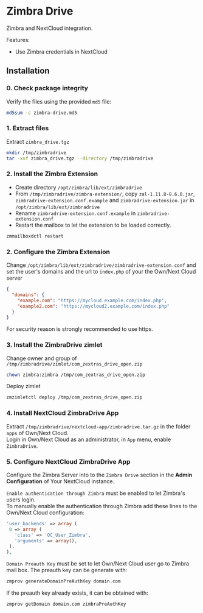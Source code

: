 Zimbra Drive
============

Zimbra and NextCloud integration.

Features:
- Use Zimbra credentials in NextCloud

## Installation

### 0. Check package integrity
Verify the files using the provided `md5` file:
```bash
md5sum -c zimbra-drive.md5
```

### 1. Extract files
Extract `zimbra_drive.tgz`
```bash
mkdir /tmp/zimbradrive
tar -xvf zimbra_drive.tgz --directory /tmp/zimbradrive
```

### 2. Install the Zimbra Extension
- Create directory `/opt/zimbra/lib/ext/zimbradrive`
- From `/tmp/zimbradrive/zimbra-extension/`, copy `zal-1.11.8-8.6.0.jar`, `zimbradrive-extension.conf.example` and `zimbradrive-extension.jar` in `/opt/zimbra/lib/ext/zimbradrive`
- Rename `zimbradrive-extension.conf.example` in `zimbradrive-extension.conf`
- Restart the mailbox to let the extension to be loaded correctly.
```bash
zmmailboxdctl restart
```

### 2. Configure the Zimbra Extension
Change `/opt/zimbra/lib/ext/zimbradrive/zimbradrive-extension.conf` and set the user's domains and the url to `index.php` of your the Own/Next Cloud server
```json
{
  "domains": {
    "example.com": "https://mycloud.example.com/index.php",
    "example2.com": "https://mycloud2.example.com/index.php"
  }
}
```
 For security reason is strongly recommended to use https.

### 3. Install the ZimbraDrive zimlet
Change owner and group of `/tmp/zimbradrive/zimlet/com_zextras_drive_open.zip`
```bash
chown zimbra:zimbra /tmp/com_zextras_drive_open.zip
```
Deploy zimlet
```bash
zmzimletctl deploy /tmp/com_zextras_drive_open.zip
```

### 4. Install NextCloud ZimbraDrive App
Extract `/tmp/zimbradrive/nextcloud-app/zimbradrive.tar.gz` in the folder `apps` of Own/Next Cloud.  
Login in Own/Next Cloud as an administrator, in `App` menu, enable `ZimbraDrive`.

### 5. Configure NextCloud ZimbraDrive App
Configure the Zimbra Server into to the `Zimbra Drive` section in the **Admin Configuration** of Your NextCloud instance.  

`Enable authentication through Zimbra` must be enabled to let Zimbra's users login.  
To manually enable the authentication through Zimbra add these lines to the Own/Next Cloud configuration:
```php
'user_backends' => array (
 0 => array (
   'class' => 'OC_User_Zimbra',
   'arguments' => array(),
 ),
),
```

`Domain Preauth Key` must be set to let Own/Next Cloud user go to Zimbra mail box.
The preauth key can be generate with:
```bash
zmprov generateDomainPreAuthKey domain.com
```
If the preauth key already exists, it can be obtained with:
```bash
zmprov getDomain domain.com zimbraPreAuthKey
```

